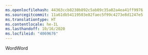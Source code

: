```yaml
---
ms.openlocfilehash: 44363ccb8230b892c5ab09c35a02a4ea41ff9976
ms.sourcegitcommit: 11a61db54119503e82faec5f99c4273e8d1247e5
ms.translationtype: HT
ms.contentlocale: he-IL
ms.lasthandoff: 10/16/2020
ms.locfileid: "4069676"
---
```

<span data-ttu-id="f4b54-101">Word</span><span class="sxs-lookup"><span data-stu-id="f4b54-101">Word</span></span>